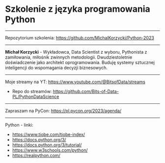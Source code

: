 # Szkolenie z języka programowania Python

---
Repozytorium szkolenia: https://github.com/MichalKorzycki/Python-2023

---

__Michał Korzycki__ - Wykładowca, Data Scientist z wyboru, Pythonista z zamiłowania, miłośnik zwinnych metodologii. Dwudziestoletnie doświadczenie jako architekt oprogramowania. Buduję systemy sztucznej inteligencji do wspomagania decyzji biznesowych.

---
Moje streamy na YT: https://www.youtube.com/@BitsofData/streams
- Repo do streamów: https://github.com/Bits-of-Data-PL/PythonDataScience

---
Zapraszam na PyCon: https://pl.pycon.org/2023/agenda/

---

Python - linki:
- https://www.tiobe.com/tiobe-index/
- https://docs.python.org/3/
- https://docs.python.org/3/tutorial/
- https://www.w3schools.com/python/
- https://realpython.com/